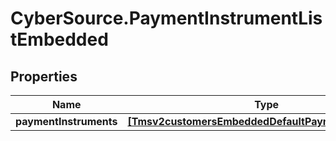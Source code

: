 # CyberSource.PaymentInstrumentListEmbedded

## Properties
Name | Type | Description | Notes
------------ | ------------- | ------------- | -------------
**paymentInstruments** | [**[Tmsv2customersEmbeddedDefaultPaymentInstrument]**](Tmsv2customersEmbeddedDefaultPaymentInstrument.md) |  | [optional] 


